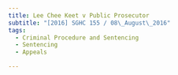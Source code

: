 ```yaml
---
title: Lee Chee Keet v Public Prosecutor 
subtitle: "[2016] SGHC 155 / 08\_August\_2016"
tags:
  - Criminal Procedure and Sentencing
  - Sentencing
  - Appeals

---
```


